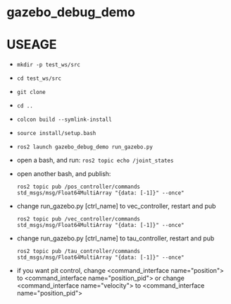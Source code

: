 # gazebo_debug_demo
# USEAGE
* ```mkdir -p test_ws/src```
* ```cd test_ws/src```
* ```git clone ```
* ```cd ..```
* ```colcon build --symlink-install```
* ```source install/setup.bash```
* ```ros2 launch gazebo_debug_demo run_gazebo.py```
* open a bash, and run: ```ros2 topic echo /joint_states```
* open another bash, and publish:
  
  ```ros2 topic pub /pos_controller/commands std_msgs/msg/Float64MultiArray "{data: [-1]}" --once"```
* change run_gazebo.py [ctrl_name] to vec_controller, restart and pub

  ```ros2 topic pub /vec_controller/commands std_msgs/msg/Float64MultiArray "{data: [-1]}" --once"```
* change run_gazebo.py [ctrl_name] to tau_controller, restart and pub

  ```ros2 topic pub /tau_controller/commands std_msgs/msg/Float64MultiArray "{data: [-1]}" --once"```
* if you want pit control, change <command_interface name="position"> to <command_interface name="position_pid"> or
 change <command_interface name="velocity"> to <command_interface name="position_pid">
